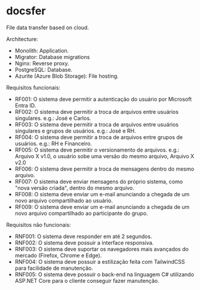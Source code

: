 # docsfer

File data transfer based on cloud.

Architecture:
- Monolith: Application.
- Migrator: Database migrations
- Nginx: Reverse proxy.
- PostgreSQL: Database.
- Azurite (Azure Blob Storage): File hosting.

Requisitos funcionais:
- RF001: O sistema deve permitir a autenticação do usuário por Microsoft Entra ID.
- RF002: O sistema deve permitir a troca de arquivos entre usuários singulares. e.g.: José e Carlos.
- RF003: O sistema deve permitir a troca de arquivos entre usuários singulares e grupos de usuários. e.g.: José e RH.
- RF004: O sistema deve permitir a troca de arquivos entre grupos de usuários. e.g.: RH e Financeiro.
- RF005: O sistema deve permitir o versionamento de arquivos. e.g.: Arquivo X v1.0, o usuário sobe uma versão do mesmo arquivo, Arquivo X v2.0
- RF006: O sistema deve permitir a troca de mensagens dentro do mesmo arquivo.
- RF007: O sistema deve enviar mensagens do próprio sistema, como "nova versão criada", dentro do mesmo arquivo.
- RF008: O sistema deve enviar um e-mail anunciando a chegada de um novo arquivo compartilhado ao usuário.
- RF009: O sistema deve enviar um e-mail anunciando a chegada de um novo arquivo compartilhado ao participante do grupo.

Requisitos não funcionais:
- RNF001: O sistema deve responder em até 2 segundos.
- RNF002: O sistema deve possuir a interface responsiva.
- RNF003: O sistema deve suportar os navegadores mais avançados do mercado (Firefox, Chrome e Edge).
- RNF004: O sistema deve possuir a estilização feita com TailwindCSS para facilidade de manutenção.
- RNF005: O sistema deve possuir o back-end na linguagem C# utilizando ASP.NET Core para o cliente conseguir fazer manutenção.

